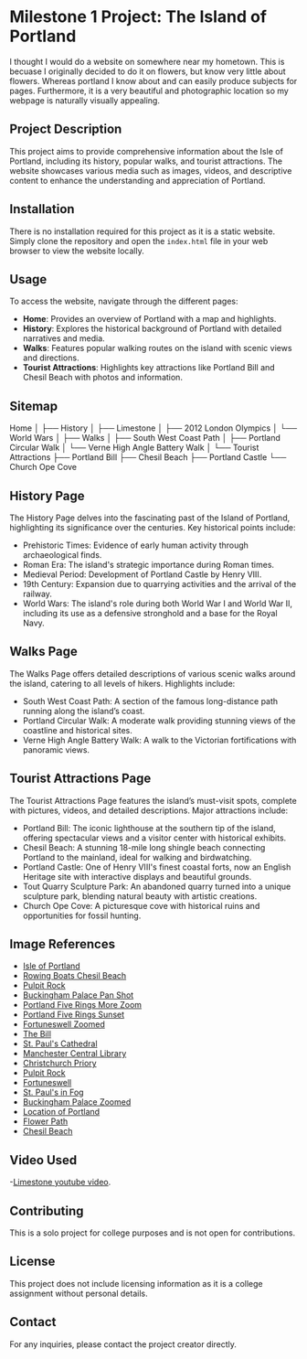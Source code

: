 # Milestone 1 Project: The Island of Portland

I thought I would do a website on somewhere near my hometown. This is becuase I originally decided to do it on flowers, but know very little about flowers. Whereas portland I know about and can easily produce subjects for pages. Furthermore, it is a very beautiful and photographic location so my webpage is naturally visually appealing.

## Project Description
This project aims to provide comprehensive information about the Isle of Portland, including its history, popular walks, and tourist attractions. The website showcases various media such as images, videos, and descriptive content to enhance the understanding and appreciation of Portland.

## Installation
There is no installation required for this project as it is a static website. Simply clone the repository and open the `index.html` file in your web browser to view the website locally.

## Usage
To access the website, navigate through the different pages:
- **Home**: Provides an overview of Portland with a map and highlights.
- **History**: Explores the historical background of Portland with detailed narratives and media.
- **Walks**: Features popular walking routes on the island with scenic views and directions.
- **Tourist Attractions**: Highlights key attractions like Portland Bill and Chesil Beach with photos and information.

## Sitemap

Home
│
├── History
│ ├── Limestone 
│ ├── 2012 London Olympics
│ └── World Wars
│
├── Walks
│ ├── South West Coast Path
│ ├── Portland Circular Walk
│ └── Verne High Angle Battery Walk
│
└── Tourist Attractions
├── Portland Bill
├── Chesil Beach
├── Portland Castle
└── Church Ope Cove


## History Page
The History Page delves into the fascinating past of the Island of Portland, highlighting its significance over the centuries. Key historical points include:

- Prehistoric Times: Evidence of early human activity through archaeological finds.
- Roman Era: The island's strategic importance during Roman times.
- Medieval Period: Development of Portland Castle by Henry VIII.
- 19th Century: Expansion due to quarrying activities and the arrival of the railway.
- World Wars: The island's role during both World War I and World War II, including its use as a defensive stronghold and a base for the Royal Navy.

## Walks Page
The Walks Page offers detailed descriptions of various scenic walks around the island, catering to all levels of hikers. Highlights include:

- South West Coast Path: A section of the famous long-distance path running along the island’s coast.
- Portland Circular Walk: A moderate walk providing stunning views of the coastline and historical sites.
- Verne High Angle Battery Walk: A walk to the Victorian fortifications with panoramic views.

## Tourist Attractions Page
The Tourist Attractions Page features the island’s must-visit spots, complete with pictures, videos, and detailed descriptions. Major attractions include:

- Portland Bill: The iconic lighthouse at the southern tip of the island, offering spectacular views and a visitor center with historical exhibits.
- Chesil Beach: A stunning 18-mile long shingle beach connecting Portland to the mainland, ideal for walking and birdwatching.
- Portland Castle: One of Henry VIII's finest coastal forts, now an English Heritage site with interactive displays and beautiful grounds.
- Tout Quarry Sculpture Park: An abandoned quarry turned into a unique sculpture park, blending natural beauty with artistic creations.
- Church Ope Cove: A picturesque cove with historical ruins and opportunities for fossil hunting.



## Image References

- [Isle of Portland](https://images.historicenglandservices.org.uk/p/106/isle-portland-27844-012-11635868.jpg.webp)
- [Rowing Boats Chesil Beach](https://cdn.pixabay.com/photo/2017/02/24/09/40/rowing-boats-2094320_1280.jpg)
- [Pulpit Rock](https://cdn.pixabay.com/photo/2015/07/17/18/01/fishing-849582_960_720.jpg)
- [Buckingham Palace Pan Shot](https://images.pexels.com/photos/12566687/pexels-photo-12566687.jpeg?cs=srgb&dl=pexels-dustindem-12566687.jpg&fm=jpg&_gl=1*52v0nd*_ga*NTQ5NjM4NDgzLjE3MTc0OTMyODk.*_ga_8JE65Q40S6*MTcxNzQ5MzI4OC4xLjEuMTcxNzQ5NzE0My4wLjAuMA..)
- [Portland Five Rings More Zoom](https://cdn.pixabay.com/photo/2015/07/13/18/04/portland-843606_960_720.jpg)
- [Portland Five Rings Sunset](https://cdn.pixabay.com/photo/2016/11/02/00/34/portland-1790136_1280.jpg)
- [Fortuneswell Zoomed](https://images.unsplash.com/photo-1590089058245-93a66a05e9a4?ixlib=rb-4.0.3&q=85&fm=jpg&crop=entropy&cs=srgb&dl=belinda-fewings-O_HcdItcSZk-unsplash.jpg)
- [The Bill](https://images.unsplash.com/photo-1699791912082-53c622dd919a?ixlib=rb-4.0.3&q=85&fm=jpg&crop=entropy&cs=srgb&dl=tomasz-zielonka-5BsqH-qZb-U-unsplash.jpg)
- [St. Paul's Cathedral](https://images.pexels.com/photos/15938708/pexels-photo-15938708/free-photo-of-st-pauls-cathedral-in-london-england-united-kingdom.jpeg?auto=compress&cs=tinysrgb&w=1260&h=750&dpr=1)
- [Manchester Central Library](https://images.pexels.com/photos/19101771/pexels-photo-19101771/free-photo-of-neoclassical-colonnade-manchester-central-library.jpeg?auto=compress&cs=tinysrgb&w=1260&h=750&dpr=1)
- [Christchurch Priory](https://images.pexels.com/photos/15174020/pexels-photo-15174020/free-photo-of-view-of-the-christchurch-priory-and-cemetery-christchurch-england-uk.jpeg?auto=compress&cs=tinysrgb&w=1260&h=750&dpr=1)
- [Pulpit Rock](https://images.unsplash.com/photo-1605987636754-3d69cdee2278?ixlib=rb-4.0.3&q=85&fm=jpg&crop=entropy&cs=srgb&dl=sophie-walker-X7V5ySwTNhQ-unsplash.jpg)
- [Fortuneswell](https://images.unsplash.com/photo-1680680341266-b4246d3a3887?ixlib=rb-4.0.3&q=85&fm=jpg&crop=entropy&cs=srgb&dl=benjamin-elliott-74Grlg7SYvE-unsplash.jpg)
- [St. Paul's in Fog](https://images.pexels.com/photos/6398527/pexels-photo-6398527.jpeg?auto=compress&cs=tinysrgb&w=1260&h=750&dpr=1)
- [Buckingham Palace Zoomed](https://images.pexels.com/photos/18729258/pexels-photo-18729258.jpeg?cs=srgb&dl=pexels-axp-photography-500641970-18729258.jpg&fm=jpg&_gl=1*1lijw2y*_ga*NTQ5NjM4NDgzLjE3MTc0OTMyODk.*_ga_8JE65Q40S6*MTcxNzQ5MzI4OC4xLjEuMTcxNzQ5NzE2NC4wLjAuMA..)
- [Location of Portland](https://www.openstreetmap.org/search?query=portland%20united%20kingdom#map=8/50.556/-2.460---snip)
- [Flower Path](https://www.carylfineart.com/blog/painting-flowers-has-power)
- [Chesil Beach](https://www.dorsetcamper.com/the-chesil-beach.html)

## Video Used
-[Limestone youtube video](https://www.youtube.com/watch?v=tNsV61csn-A).

## Contributing
This is a solo project for college purposes and is not open for contributions.

## License
This project does not include licensing information as it is a college assignment without personal details.

## Contact
For any inquiries, please contact the project creator directly.

